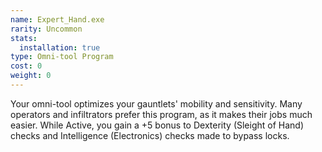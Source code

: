 ```yaml
---
name: Expert_Hand.exe
rarity: Uncommon
stats:
  installation: true
type: Omni-tool Program
cost: 0
weight: 0
---
```

Your omni-tool optimizes your gauntlets' mobility and sensitivity. Many operators and infiltrators prefer this program,
as it makes their jobs much easier. While Active, you gain a +5 bonus to Dexterity (Sleight of Hand) checks and
Intelligence (Electronics) checks made to bypass locks.
